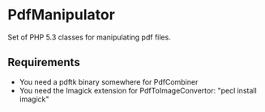 # PdfManipulator


Set of PHP 5.3 classes for manipulating pdf files.

## Requirements 

  * You need a pdftk binary somewhere for PdfCombiner
  * You need the Imagick extension for PdfToImageConvertor: "pecl install imagick"
   